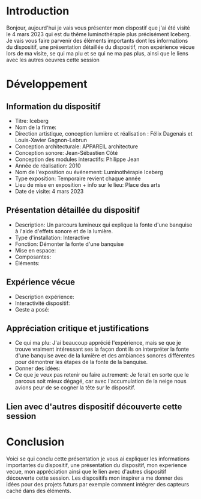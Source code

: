 # Introduction
Bonjour, aujourd'hui je vais vous présenter mon dispostif que j'ai été visité le 4 mars 2023 qui est du thême luminothérapie plus précisément Iceberg. 
Je vais vous faire parvenir des éléments importants dont les informations du dispositif, une présentation détaillée du dispositif, mon expérience vécue lors de ma visite, se qui ma plu et se qui ne ma pas plus, ainsi que le liens avec les autres oeuvres cette session 

# Développement 

## Information du dispositif 

- Titre: Iceberg
- Nom de la firme: 
- Direction artistique, conception lumière et réalisation : Félix Dagenais et Louis-Xavier Gagnon-Lebrun
- Conception architecturale: APPAREIL architecture
- Conception sonore: Jean-Sébastien Côté
- Conception des modules interactifs: Philippe Jean
- Année de réalisation: 2010
- Nom de l'exposition ou événement: Luminothérapie Iceberg 
- Type exposition: Temporaire revient chaque année 
- Lieu de mise en exposition + info sur le lieu: Place des arts 
- Date de visite: 4 mars 2023

## Présentation détaillée du dispositif

- Description: Un parcours lumineux qui explique la fonte d'une banquise à l'aide d'effets sonore et de la lumière.
- Type d'installation: Interactive
- Fonction: Démonter la fonte d'une banquise 
- Mise en espace: 
- Composantes: 
- Éléments: 

## Expérience vécue 

- Description expérience: 
- Interactivité dispositif: 
- Geste a posé: 

## Appréciation critique et justifications 
- Ce qui ma plu: J'ai beaucoup apprécié l'expérience, mais se que je trouve vraiment intéressant ses la façon dont ils on interpréter la fonte d'une banquise avec de la lumière et des ambiances sonores différentes pour démontrer les étapes de la fonte de la banquise.
- Donner des idées: 
- Ce que je veux pas retenir ou faire autrement: Je ferait en sorte que le parcous soit mieux dégagé, car avec l'accumulation de la neige nous avions peur de se cogner la tête sur le dispositif.

## Lien avec d'autres dispositif découverte cette session


# Conclusion
Voici se qui conclu cette présentation je vous ai expliquer les informations importantes du dispositif, une présentation du dispositif, mon experience vecue, mon appréciation ainsi que le lien avec d'autres dispositif découverte cette session. Les dispositifs mon inspirer a me donner des idées pour des projets futurs par exemple comment intégrer des capteurs caché dans des éléments.
